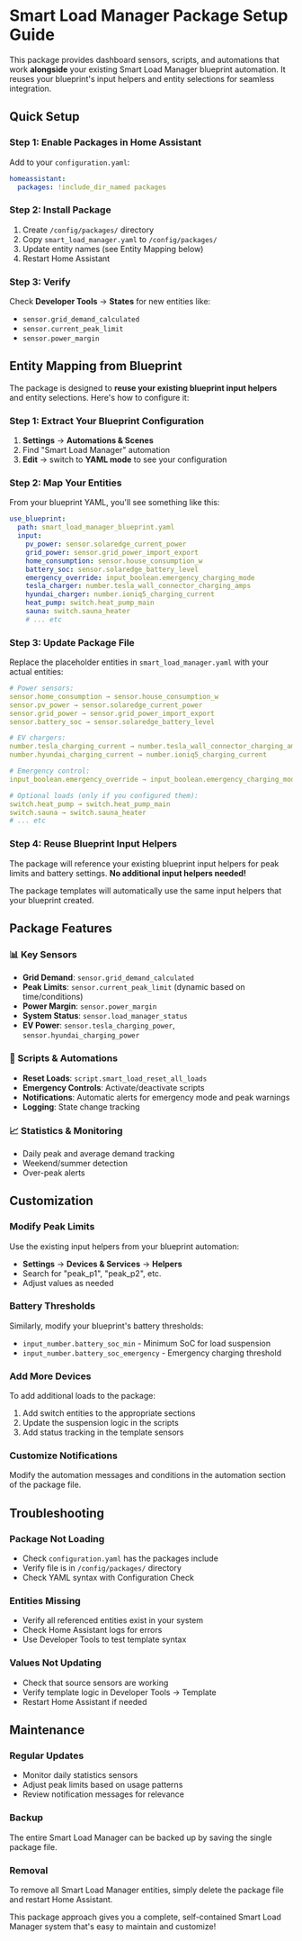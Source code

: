 # Smart Load Manager Package Setup Guide

This package provides dashboard sensors, scripts, and automations that work **alongside** your existing Smart Load Manager blueprint automation. It reuses your blueprint's input helpers and entity selections for seamless integration.

## Quick Setup

### Step 1: Enable Packages in Home Assistant
Add to your `configuration.yaml`:
```yaml
homeassistant:
  packages: !include_dir_named packages
```

### Step 2: Install Package
1. Create `/config/packages/` directory
2. Copy `smart_load_manager.yaml` to `/config/packages/`
3. Update entity names (see Entity Mapping below)
4. Restart Home Assistant

### Step 3: Verify
Check **Developer Tools** → **States** for new entities like:
- `sensor.grid_demand_calculated`
- `sensor.current_peak_limit`
- `sensor.power_margin`

## Entity Mapping from Blueprint

The package is designed to **reuse your existing blueprint input helpers** and entity selections. Here's how to configure it:

### Step 1: Extract Your Blueprint Configuration
1. **Settings** → **Automations & Scenes**
2. Find "Smart Load Manager" automation  
3. **Edit** → switch to **YAML mode** to see your configuration

### Step 2: Map Your Entities
From your blueprint YAML, you'll see something like this:

```yaml
use_blueprint:
  path: smart_load_manager_blueprint.yaml
  input:
    pv_power: sensor.solaredge_current_power
    grid_power: sensor.grid_power_import_export
    home_consumption: sensor.house_consumption_w
    battery_soc: sensor.solaredge_battery_level
    emergency_override: input_boolean.emergency_charging_mode
    tesla_charger: number.tesla_wall_connector_charging_amps
    hyundai_charger: number.ioniq5_charging_current
    heat_pump: switch.heat_pump_main
    sauna: switch.sauna_heater
    # ... etc
```

### Step 3: Update Package File
Replace the placeholder entities in `smart_load_manager.yaml` with your actual entities:

```yaml
# Power sensors:
sensor.home_consumption → sensor.house_consumption_w
sensor.pv_power → sensor.solaredge_current_power
sensor.grid_power → sensor.grid_power_import_export
sensor.battery_soc → sensor.solaredge_battery_level

# EV chargers:
number.tesla_charging_current → number.tesla_wall_connector_charging_amps
number.hyundai_charging_current → number.ioniq5_charging_current

# Emergency control:
input_boolean.emergency_override → input_boolean.emergency_charging_mode

# Optional loads (only if you configured them):
switch.heat_pump → switch.heat_pump_main
switch.sauna → switch.sauna_heater
# ... etc
```

### Step 4: Reuse Blueprint Input Helpers
The package will reference your existing blueprint input helpers for peak limits and battery settings. **No additional input helpers needed!**

The package templates will automatically use the same input helpers that your blueprint created.

## Package Features

### 📊 Key Sensors
- **Grid Demand**: `sensor.grid_demand_calculated`
- **Peak Limits**: `sensor.current_peak_limit` (dynamic based on time/conditions)
- **Power Margin**: `sensor.power_margin`
- **System Status**: `sensor.load_manager_status`
- **EV Power**: `sensor.tesla_charging_power`, `sensor.hyundai_charging_power`

### 🤖 Scripts & Automations
- **Reset Loads**: `script.smart_load_reset_all_loads`
- **Emergency Controls**: Activate/deactivate scripts
- **Notifications**: Automatic alerts for emergency mode and peak warnings
- **Logging**: State change tracking

### 📈 Statistics & Monitoring
- Daily peak and average demand tracking
- Weekend/summer detection
- Over-peak alerts

## Customization

### Modify Peak Limits
Use the existing input helpers from your blueprint automation:
- **Settings** → **Devices & Services** → **Helpers**
- Search for "peak_p1", "peak_p2", etc.
- Adjust values as needed

### Battery Thresholds
Similarly, modify your blueprint's battery thresholds:
- `input_number.battery_soc_min` - Minimum SoC for load suspension
- `input_number.battery_soc_emergency` - Emergency charging threshold

### Add More Devices
To add additional loads to the package:
1. Add switch entities to the appropriate sections
2. Update the suspension logic in the scripts
3. Add status tracking in the template sensors

### Customize Notifications
Modify the automation messages and conditions in the automation section of the package file.

## Troubleshooting

### Package Not Loading
- Check `configuration.yaml` has the packages include
- Verify file is in `/config/packages/` directory
- Check YAML syntax with Configuration Check

### Entities Missing
- Verify all referenced entities exist in your system
- Check Home Assistant logs for errors
- Use Developer Tools to test template syntax

### Values Not Updating
- Check that source sensors are working
- Verify template logic in Developer Tools → Template
- Restart Home Assistant if needed

## Maintenance

### Regular Updates
- Monitor daily statistics sensors
- Adjust peak limits based on usage patterns
- Review notification messages for relevance

### Backup
The entire Smart Load Manager can be backed up by saving the single package file.

### Removal
To remove all Smart Load Manager entities, simply delete the package file and restart Home Assistant.

This package approach gives you a complete, self-contained Smart Load Manager system that's easy to maintain and customize!
